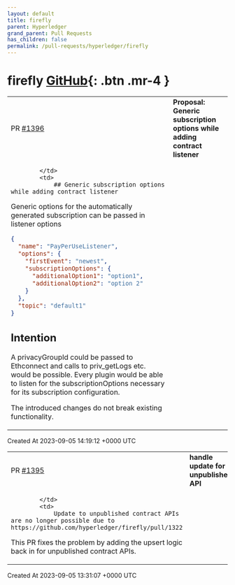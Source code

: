 ```yaml
---
layout: default
title: firefly
parent: Hyperledger
grand_parent: Pull Requests
has_children: false
permalink: /pull-requests/hyperledger/firefly
---
```


# firefly <span class="fs-3 right-align">[GitHub](https://github.com/hyperledger/firefly){: .btn .mr-4 }</span>


<div>
    <table>
        <tr>
            <td>
                PR <a href="https://github.com/hyperledger/firefly/pull/1396" class=".btn">#1396</a>
            </td>
            <td>
                <b>
                    Proposal: Generic subscription options while adding contract listener
                </b>
            </td>
        </tr>
        <tr>
            <td>
                
            </td>
            <td>
                ## Generic subscription options while adding contract listener

Generic options for the automatically generated subscription can be passed in listener options

```json
{
  "name": "PayPerUseListener",
  "options": {
    "firstEvent": "newest",
    "subscriptionOptions": {
      "additionalOption1": "option1",
      "additionalOption2": "option 2"
    }
  },
  "topic": "default1"
}
```

## Intention

A privacyGroupId could be passed to Ethconnect and calls to priv_getLogs etc. would be possible.
Every plugin would be able to listen for the subscriptionOptions necessary for its subscription configuration.

The introduced changes do not break existing functionality.
            </td>
        </tr>
    </table>
    <div class="right-align">
        Created At 2023-09-05 14:19:12 +0000 UTC
    </div>
</div>

<div>
    <table>
        <tr>
            <td>
                PR <a href="https://github.com/hyperledger/firefly/pull/1395" class=".btn">#1395</a>
            </td>
            <td>
                <b>
                    handle update for unpublished API
                </b>
            </td>
        </tr>
        <tr>
            <td>
                
            </td>
            <td>
                Update to unpublished contract APIs are no longer possible due to https://github.com/hyperledger/firefly/pull/1322

This PR fixes the problem by adding the upsert logic back in for unpublished contract APIs.
            </td>
        </tr>
    </table>
    <div class="right-align">
        Created At 2023-09-05 13:31:07 +0000 UTC
    </div>
</div>

